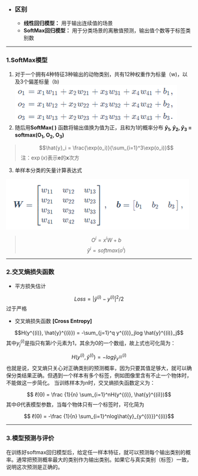 - ### 区别
  - **线性回归模型：** 用于输出连续值的场景
  - **SoftMax回归模型：** 用于分类场景的离散值预测，输出值个数等于标签类别数
---
### 1.SoftMax模型
1. 对于一个拥有4种特征3种输出的动物类别，共有12种权重作为标量（w)，以及3个偏差标量（b)
![](image/496497296.png)
2. 随后用**SoftMax( )** 函数将输出值换为值为正，且和为1的概率分布
**$\hat{y}$<sub>1</sub>, $\hat{y}$<sub>2</sub>, $\hat{y}$<sub>3</sub> = softmax(O<sub>1</sub>, O<sub>2</sub>, O<sub>3</sub>)**
> $$\hat{y}_i = \frac{\exp(o_i)}{\sum_{i=1}^3\exp(o_i)}$$
注：$\exp(x)$表示**e**的**x**次方

3. 单样本分类的矢量计算表达式

![](image/499300171.png)
> $$O^i = x^i W+b$$
> $$\hat{y}^i = softmax(o^i)$$

---
### 2.交叉熵损失函数
- 平方损失估计

$$Loss = |\hat{y}^{(i)} - y^{(i)}|^2 / 2$$
过于严格
- 交叉熵损失函数 **[Cross Entropy]**

$$H(y^{(i)}, \hat{y}^{(i)}) = -\sum_{j=1}^q y^{(i)}_jlog \hat{y}^{(i)}_j$$
其中$y^{(i)}_j$是指只有第$i$个元素为1，其余为0的一个数组，故上式也可化简为：

$$H(y^{(i)}, \hat{y}^{(i)}) = -log\hat{y}_{y^{(i)}}^{(i)}$$
也就是说，交叉熵只关心对正确类别的预测概率，因为只要其值足够大，就可以确保分类结果正确。但遇到一个样本有多个标签，例如图像里含有不止一个物体时，不能做这一步简化。
当训练样本为$n$时，交叉熵损失函数定义为：

$$ ℓ(Θ) = \frac {1}{n} \sum_{i=1}^nH(y^{(i)}, \hat{y}^{(i)})$$
其中$Θ$代表模型参数，当每个物体只有一个标签时，可化简为

$$ ℓ(Θ) = -\frac {1}{n} \sum_{i=1}^nlog\hat{y}_{y^{(i)}}^{(i)}$$

---
### 3.模型预测与评价
在训练好softmax回归模型后，给定任一样本特征，就可以预测每个输出类别的概率。通常把预测概率最大的类别作为输出类别。如果它与真实类别（标签）一致，说明这次预测是正确的。